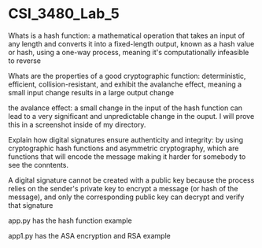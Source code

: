 # CSI_3480_Lab_5

Whats is a hash function: a mathematical operation that takes an input of any length and converts it into a fixed-length output, known as a hash value or hash, using a one-way process, meaning it's computationally infeasible to reverse

Whats are the properties of a good cryptographic function: deterministic, efficient, collision-resistant, and exhibit the avalanche effect, meaning a small input change results in a large output change

the avalance effect: a small change in the input of the hash function can lead to a very significant and unpredictable change in the ouput. I will prove this in a screenshot inside of my directory.

Explain how digital signatures ensure authenticity and integrity: by using cryptographic hash functions and asymmetric cryptography, which are functions that will encode the message making it harder for somebody to see the conntents.

A digital signature cannot be created with a public key because the process relies on the sender's private key to encrypt a message (or hash of the message), and only the corresponding public key can decrypt and verify that signature

app.py has the hash function example

app1.py has the ASA encryption and RSA example
